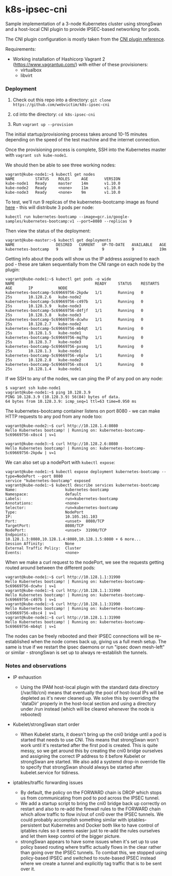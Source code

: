 # k8s-ipsec-cni

Sample implementation of a 3-node Kubernetes cluster using strongSwan and a host-local CNI plugin to provide IPSEC-based networking for pods.

The CNI plugin configuration is mostly taken from the [CNI plugin reference](https://github.com/containernetworking/cni/blob/master/SPEC.md
).

Requirements:
* Working installation of Hashicorp Vagrant 2 (https://www.vagrantup.com/) with either of these provisioners:
    * virtualbox
    * libvirt

### Deployment

1. Check out this repo into a directory: ```git clone https://github.com/webvictim/k8s-ipsec-cni```

2. cd into the directory: ```cd k8s-ipsec-cni```

3. Run ```vagrant up --provision```

The initial startup/provisioning process takes around 10-15 minutes depending on the speed of the test machine and the internet connection.

Once the provisioning process is complete, SSH into the Kubernetes master with ```vagrant ssh kube-node1```.

We should then be able to see three working nodes:

```
vagrant@kube-node1:~$ kubectl get nodes
NAME         STATUS    ROLES     AGE       VERSION
kube-node1   Ready     master    14m       v1.10.0
kube-node2   Ready     <none>    11m       v1.10.0
kube-node3   Ready     <none>    9m        v1.10.0
```

To test, we'll run 9 replicas of the kubernetes-bootcamp image as found [here](https://console.cloud.google.com/gcr/images/google-samples/GLOBAL) - this will distribute 3 pods per node:

```
kubectl run kubernetes-bootcamp --image=gcr.io/google-samples/kubernetes-bootcamp:v1 --port=8080 --replicas 9
```

Then view the status of the deployment:

```
vagrant@kube-master:~$ kubectl get deployments
NAME                  DESIRED   CURRENT   UP-TO-DATE   AVAILABLE   AGE
kubernetes-bootcamp   9         9         9            9           19m
```

Getting info about the pods will show us the IP address assigned to each pod - these are taken sequentially from the CNI range on each node by the plugin:

```
vagrant@kube-node1:~$ kubectl get pods -o wide
NAME                                   READY     STATUS    RESTARTS   AGE       IP           NODE
kubernetes-bootcamp-5c69669756-2kpdw   1/1       Running   0          25s       10.128.2.6   kube-node2
kubernetes-bootcamp-5c69669756-c497b   1/1       Running   0          25s       10.128.3.9   kube-node3
kubernetes-bootcamp-5c69669756-d4fjf   1/1       Running   0          25s       10.128.3.8   kube-node3
kubernetes-bootcamp-5c69669756-dcwhv   1/1       Running   0          25s       10.128.2.7   kube-node2
kubernetes-bootcamp-5c69669756-mb4qt   1/1       Running   0          25s       10.128.1.5   kube-node1
kubernetes-bootcamp-5c69669756-mq7hp   1/1       Running   0          25s       10.128.3.7   kube-node3
kubernetes-bootcamp-5c69669756-pxsmg   1/1       Running   0          25s       10.128.1.3   kube-node1
kubernetes-bootcamp-5c69669756-v6plw   1/1       Running   0          25s       10.128.2.8   kube-node2
kubernetes-bootcamp-5c69669756-x8sc4   1/1       Running   0          25s       10.128.1.4   kube-node1
```

If we SSH to any of the nodes, we can ping the IP of any pod on any node:

```
$ vagrant ssh kube-node1
vagrant@kube-node1:~$ ping 10.128.3.9
PING 10.128.3.9 (10.128.3.9) 56(84) bytes of data.
64 bytes from 10.128.3.9: icmp_seq=1 ttl=63 time=0.950 ms
```

The kubernetes-bootcamp container listens on port 8080 - we can make HTTP requests to any pod from any node too:

```
vagrant@kube-node2:~$ curl http://10.128.1.4:8080
Hello Kubernetes bootcamp! | Running on: kubernetes-bootcamp-5c69669756-x8sc4 | v=1

vagrant@kube-node3:~$ curl http://10.128.2.6:8080
Hello Kubernetes bootcamp! | Running on: kubernetes-bootcamp-5c69669756-2kpdw | v=1
```

We can also set up a nodePort with ```kubectl expose```:

```
vagrant@kube-node1:~$ kubectl expose deployment kubernetes-bootcamp --type=NodePort --port 8080
service "kubernetes-bootcamp" exposed
vagrant@kube-node1:~$ kubectl describe services kubernetes-bootcamp
Name:                     kubernetes-bootcamp
Namespace:                default
Labels:                   run=kubernetes-bootcamp
Annotations:              <none>
Selector:                 run=kubernetes-bootcamp
Type:                     NodePort
IP:                       10.105.161.103
Port:                     <unset>  8080/TCP
TargetPort:               8080/TCP
NodePort:                 <unset>  31990/TCP
Endpoints:                10.128.1.3:8080,10.128.1.4:8080,10.128.1.5:8080 + 6 more...
Session Affinity:         None
External Traffic Policy:  Cluster
Events:                   <none>
```

When we make a curl request to the nodePort, we see the requests getting routed around between the different pods:

```
vagrant@kube-node1:~$ curl http://10.128.1.1:31990
Hello Kubernetes bootcamp! | Running on: kubernetes-bootcamp-5c69669756-dcwhv | v=1
vagrant@kube-node1:~$ curl http://10.128.1.1:31990
Hello Kubernetes bootcamp! | Running on: kubernetes-bootcamp-5c69669756-c497b | v=1
vagrant@kube-node1:~$ curl http://10.128.1.1:31990
Hello Kubernetes bootcamp! | Running on: kubernetes-bootcamp-5c69669756-x8sc4 | v=1
vagrant@kube-node1:~$ curl http://10.128.1.1:31990
Hello Kubernetes bootcamp! | Running on: kubernetes-bootcamp-5c69669756-mb4qt | v=1
```

The nodes can be freely rebooted and their IPSEC connections will be re-established when the node comes back up, giving us a full mesh setup. The same is true if we restart the ipsec daemons or run "ipsec down mesh-left" or similar - strongSwan is set up to always re-establish the tunnels.


### Notes and observations

* IP exhaustion
    * Using the IPAM host-local plugin with the standard data directory (/var/lib/cni) means that eventually the pool of host-local IPs will be depleted as it's never cleaned up. We solve this by overriding the 'dataDir' properly in the host-local section and using a directory under /run instead (which will be cleared whenever the node is rebooted)

* Kubelet/strongSwan start order
    * When Kubelet starts, it doesn't bring up the cni0 bridge until a pod is started that needs to use CNI. This means that strongSwan won't work until it's restarted after the first pod is created. This is quite messy, so we get around this by creating the cni0 bridge ourselves and assigning the correct IP address to it before Kubelet or strongSwan are started. We also add a systemd drop-in override file to specify that strongSwan should always be started after kubelet.service for tidiness.

* iptables/traffic forwarding issues
    * By default, the policy on the FORWARD chain is DROP which stops us from communicating from pod to pod across the IPSEC tunnel.
    * We add a startup script to bring the cni0 bridge back up correctly on restart and also to re-add the firewall rules to the FORWARD chain which allow traffic to flow in/out of cni0 over the IPSEC tunnels. We could probably accomplish something similar with iptables-persistent but Kubernetes and Docker both like to have control of iptables rules so it seems easier just to re-add the rules ourselves and let them keep control of the bigger picture.
    * strongSwan appears to have some issues when it's set up to use policy based routing where traffic actually flows in the clear rather than going over the IPSEC tunnels. To combat this, we stopped using policy-based IPSEC and switched to route-based IPSEC instead where we create a tunnel and explicitly tag traffic that is to be sent over it.

